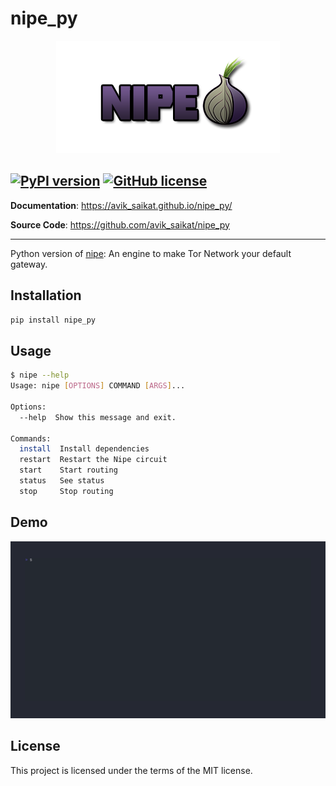 # nipe_py

<p align="center">
    <img src="./assets/banner.png">
</p>



[![PyPI version](https://badge.fury.io/py/nipe_py.svg)](https://badge.fury.io/py/nipe_py)
[![GitHub license](https://img.shields.io/github/license/aviksaikat/nipe_py?style=flat&color=1573D5)](https://github.com/aviksaikat/nipe_py/blob/main/LICENSE)
---

**Documentation**: <a href="https://avik_saikat.github.io/nipe_py/" target="_blank">https://avik_saikat.github.io/nipe_py/</a>

**Source Code**: <a href="https://github.com/avik_saikat/nipe_py" target="_blank">https://github.com/avik_saikat/nipe_py</a>

---

Python version of [nipe](https://github.com/htrgouvea/nipe): An engine to make Tor Network your default gateway.

## Installation

```sh
pip install nipe_py
```

## Usage
```sh
$ nipe --help
Usage: nipe [OPTIONS] COMMAND [ARGS]...

Options:
  --help  Show this message and exit.

Commands:
  install  Install dependencies
  restart  Restart the Nipe circuit
  start    Start routing
  status   See status
  stop     Stop routing
```

## Demo
![](./assets/demo.gif)

## License

This project is licensed under the terms of the MIT license.
